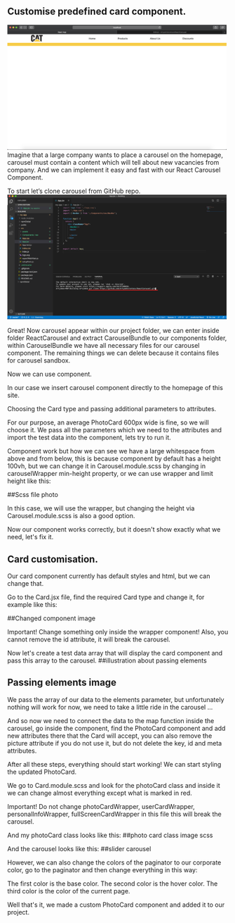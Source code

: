 ## Customise predefined card component.
<img width="500" src="./readmeImages/tutorial/start.png">
Imagine that a large company wants to place a carousel on the homepage, carousel must contain a content which will tell about new vacancies from company. And we can implement it easy and fast with our React Carousel Component.

To start let’s clone carousel from GitHub repo.
<img width="500" src="./readmeImages/tutorial/cloning.png">

Great! Now carousel appear within our project folder, we can enter inside folder ReactCarousel and extract CarouselBundle to our components folder, within CarouselBundle we have all necessary files for our carousel component. The remaining things we can delete because it contains files for carousel sandbox.

Now we can use <Carousel/> component.

In our case we insert carousel component directly to the homepage of this site.

Choosing the Card type and passing additional parameters to attributes.

For our purpose, an average PhotoCard 600px wide is fine, so we will choose it. We pass all the parameters which we need to the attributes and import the test data into the component, lets try to run it.

Component work but how we can see we have a large whitespace from above and from below, this is because component by default has a height 100vh, but we can change it in Carousel.module.scss by changing in carouselWrapper min-height property, or we can use wrapper and limit height like this:

##Scss file photo

In this case, we will use the wrapper, but changing the height via Carousel.module.scss is also a good option. 

Now our component works correctly, but it doesn't show exactly what we need, let's fix it.

## Card customisation.

Our card component currently has default styles and html, but we can change that.

Go to the Card.jsx file, find the required Card type and change it, for example like this:

##Changed component image

Important! Change something only inside the wrapper component! Also, you cannot remove the id attribute, it will break the carousel.

Now let's create a test data array that will display the card component and pass this array to the carousel.
##illustration about passing elements
## Passing elements image

We pass the array of our data to the elements parameter, but unfortunately nothing will work for now, we need to take a little ride in the carousel ...

And so now we need to connect the data to the map function inside the carousel, go inside the component, find the PhotoCard component and add new attributes there that the Card will accept, you can also remove the picture attribute if you do not use it, but do not delete the key, id and meta attributes.

After all these steps, everything should start working!
We can start styling the updated PhotoCard.

We go to Card.module.scss and look for the photoCard class and inside it we can change almost everything except what is marked in red.

Important! Do not change photoCardWrapper, userCardWrapper, personalInfoWrapper, fullScreenCardWrapper in this file
this will break the carousel.

And my photoCard class looks like this:
##photo card class image scss

And the carousel looks like this:
##slider carousel

However, we can also change the colors of the paginator to our corporate color, go to the paginator and then change everything in this way:

The first color is the base color.
The second color is the hover color.
The third color is the color of the current page.

Well that's it, we made a custom PhotoCard component and added it to our project.
